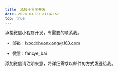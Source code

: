 ```yaml
---
title: 承接小程序开发
date: 2024-04-09 21:47:52
top: true
---
```




承接微信小程序开发，有需要的联系我。

- 邮箱：lvsedehuanxiang@163.com

- 微信：fancye_bai

添加微信请注明来意，将详细需求以邮件的方式发送给我。
